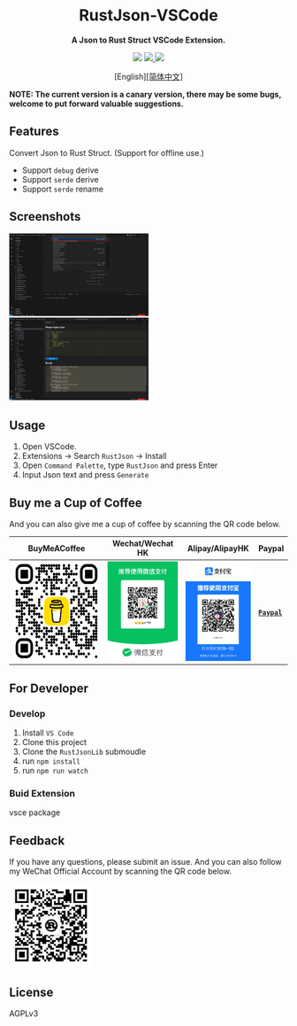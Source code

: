 <div align="center">
    <h1>RustJson-VSCode</h1>
    <p><b>A Json to Rust Struct VSCode Extension.</b></p>
    <img src="https://img.shields.io/badge/status-developing-green.svg?style=flat" />
    <a target="_blank" href="https://github.com/1595901624/RustJson/releases">
      <img src="https://img.shields.io/badge/latest%20version-v0.0.1.Canary-blue.svg?style=flat" />
    </a>
    <img src="https://img.shields.io/badge/license-AGPLv3-orange.svg?style=flat" />
    <p>[English]<a href="https://github.com/1595901624/RustJson-vscode/blob/main/README_CN.md"><span>[简体中文]</span></a></p>
</div>

**NOTE: The current version is a canary version, there may be some bugs, welcome to put forward valuable
suggestions.**

## Features

Convert Json to Rust Struct. (Support for offline use.)

* Support `debug` derive
* Support `serde` derive
* Support `serde` rename

## Screenshots

<img src="https://raw.githubusercontent.com/1595901624/RustJson-vscode/main/demo/1.png" width="50%">
<img src="https://raw.githubusercontent.com/1595901624/RustJson-vscode/main/demo/2.png" width="50%">

## Usage

1. Open VSCode.
2. Extensions -> Search `RustJson` -> Install
3. Open `Command Palette`, type `RustJson` and press Enter
4. Input Json text and press `Generate`

## Buy me a Cup of Coffee

And you can also give me a cup of coffee by scanning the QR code below.

| BuyMeACoffee                                                 | Wechat/Wechat HK                                             | Alipay/AlipayHK                                              | Paypal                                                  |
| ------------------------------------------------------------ | ------------------------------------------------------------ | ------------------------------------------------------------ | ------------------------------------------------------- |
| <a target="_blank" href="https://www.buymeacoffee.com/hycloris"><img src="https://raw.githubusercontent.com/1595901624/RustJson-vscode/main/demo/bmc_qr.png" height="180" /></a> | <img src="https://raw.githubusercontent.com/1595901624/RustJson-vscode/main/demo/wechat.jpeg" height="180" /> | <img src="https://raw.githubusercontent.com/1595901624/RustJson-vscode/main/demo/alipay.jpeg" height="180" /> | [**`Paypal`**](https://www.paypal.com/paypalme/haoyu94) |


## For Developer

### Develop

1. Install `VS Code`
2. Clone this project
3. Clone the `RustJsonLib` submoudle
4. run `npm install`
5. run `npm run watch`

### Buid Extension
vsce package

## Feedback

If you have any questions, please submit an issue. And you can also follow my WeChat Official Account by scanning the QR
code below.

<img src="https://raw.githubusercontent.com/1595901624/RustJson-vscode/main/demo/qrcode.jpeg" width="30%">

## License

AGPLv3